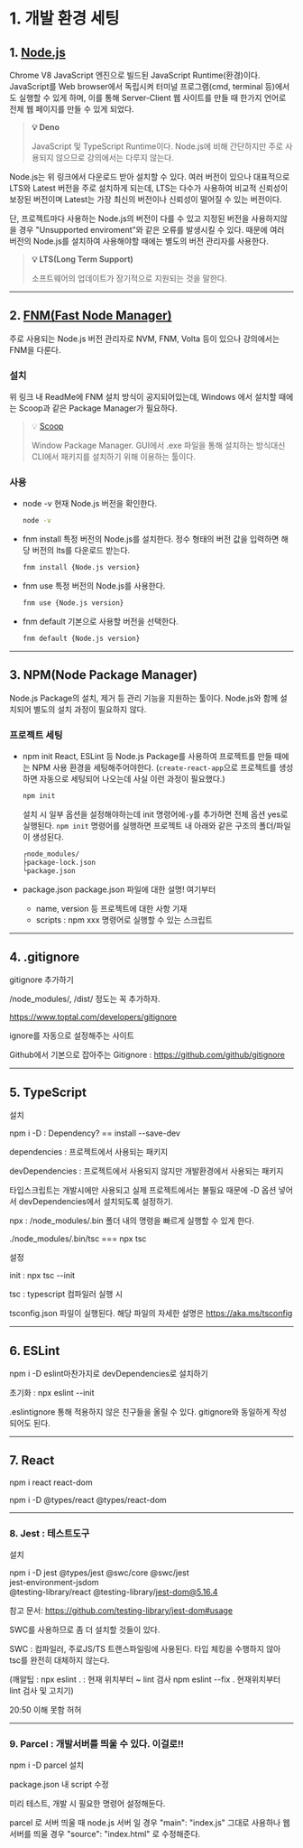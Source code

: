 
# 1. 개발 환경 세팅

## 1. [Node.js](https://nodejs.org/)

Chrome V8 JavaScript 엔진으로 빌드된 JavaScript Runtime(환경)이다.
JavaScript를 Web browser에서 독립시켜 터미널 프로그램(cmd, terminal 등)에서도 실행할 수 있게 하며, 이를 통해 Server-Client 웹 사이트를 만들 때 한가지 언어로 전체 웹 페이지를 만들 수 있게 되었다.

> **💡 Deno**
>
> JavaScript 및 TypeScript Runtime이다.
> Node.js에 비해 간단하지만 주로 사용되지 않으므로 강의에서는 다루지 않는다.

Node.js는 위 링크에서 다운로드 받아 설치할 수 있다.
여러 버전이 있으나 대표적으로 LTS와 Latest 버전을 주로 설치하게 되는데, LTS는 다수가 사용하여 비교적 신뢰성이 보장된 버전이며 Latest는 가장 최신의 버전이나 신뢰성이 떨어질 수 있는 버전이다.

단, 프로젝트마다 사용하는 Node.js의 버전이 다를 수 있고 지정된 버전을 사용하지않을 경우 "Unsupported enviroment"와 같은 오류를 발생시킬 수 있다. 때문에 여러 버전의 Node.js를 설치하여 사용해야할 때에는 별도의 버전 관리자를 사용한다.

> **💡 LTS(Long Term Support)**
>
> 소프트웨어의 업데이트가 장기적으로 지원되는 것을 말한다.

---

## 2. [FNM(Fast Node Manager)](https://github.com/Schniz/fnm)

주로 사용되는 Node.js 버전 관리자로 NVM, FNM, Volta 등이 있으나 강의에서는 FNM을 다룬다.

### 설치

위 링크 내 ReadMe에 FNM 설치 방식이 공지되어있는데, Windows 에서 설치할 때에는 Scoop과 같은 Package Manager가 필요하다.

> 💡 [Scoop](https://scoop.sh/)
>
> Window Package Manager. GUI에서 .exe 파일을 통해 설치하는 방식대신 CLI에서 패키지를 설치하기 위해 이용하는 툴이다.

### 사용

- node -v
  현재 Node.js 버전을 확인한다.

  ```bash
  node -v
  ```

- fnm install
  특정 버전의 Node.js를 설치한다.
  정수 형태의 버전 값을 입력하면 해당 버전의 lts를 다운로드 받는다.

  ```bash
  fnm install {Node.js version}
  ```

- fnm use
  특정 버전의 Node.js를 사용한다.

  ```bash
  fnm use {Node.js version}
  ```

- fnm default
  기본으로 사용할 버전을 선택한다.

  ```bash
  fnm default {Node.js version}
  ```

---

## 3. NPM(Node Package Manager)

Node.js Package의 설치, 제거 등 관리 기능을 지원하는 툴이다. Node.js와 함께 설치되어 별도의 설치 과정이 필요하지 않다.

### 프로젝트 세팅

- npm init
  React, ESLint 등 Node.js Package를 사용하여 프로젝트를 만들 때에는 NPM 사용 환경을 세팅해주어야한다.
  (`create-react-app`으로 프로젝트를 생성하면 자동으로 세팅되어 나오는데 사실 이런 과정이 필요했다.)

  ```bash
  npm init
  ```

  설치 시 일부 옵션을 설정해야하는데 init 명령어에`-y`를 추가하면 전체 옵션 yes로 실행된다.
  `npm init` 명령어를 실행하면 프로젝트 내 아래와 같은 구조의 폴더/파일이 생성된다.

  ```bash
  ┌node_modules/
  ├package-lock.json
  └package.json
  ```

- package.json
  package.json 파일에 대한 설명! 여기부터
  - name, version 등 프로젝트에 대한 사항 기재
  - scripts : npm xxx 명령어로 실행할 수 있는 스크립트

---

## 4. .gitignore

gitignore 추가하기

/node_modules/, /dist/ 정도는 꼭 추가하자.

https://www.toptal.com/developers/gitignore

ignore를 자동으로 설정해주는 사이트

Github에서 기본으로 잡아주는 Gitignore : https://github.com/github/gitignore

---

## 5. TypeScript

설치

npm i -D : Dependency?  == install --save-dev

dependencies : 프로젝트에서 사용되는 패키지

devDependencies : 프로젝트에서 사용되지 않지만 개발환경에서 사용되는 패키지

타입스크립트는 개발시에만 사용되고 실제 프로젝트에서는 불필요 때문에 -D 옵션 넣어서 devDependencies에서 설치되도록 설정하기.

npx : /node_modules/.bin 폴더 내의 명령을 빠르게 실행할 수 있게 한다.

./node_modules/.bin/tsc === npx tsc

설정

init : npx tsc --init

tsc : typescript 컴파일러 실행 시 

tsconfig.json 파일이 실행된다. 해당 파일의 자세한 설명은 https://aka.ms/tsconfig

---

## 6. ESLint

npm i -D eslint마찬가지로 devDependencies로 설치하기 

초기화 : npx eslint --init

.eslintignore 통해 적용하지 않은 친구들을 올릴 수 있다. gitignore와 동일하게 작성되어도 된다.

---

## 7. React

npm i react react-dom

npm i -D @types/react @types/react-dom

---

### 8. Jest  : 테스트도구

설치

npm i -D jest @types/jest @swc/core @swc/jest \
    jest-environment-jsdom \
    @testing-library/react @testing-library/jest-dom@5.16.4

참고 문서: https://github.com/testing-library/jest-dom#usage

SWC를 사용하므로 좀 더 설치할 것들이 있다.

SWC : 컴파일러, 주로JS/TS 트랜스파일링에 사용된다. 타입 체킹을 수행하지 않아 tsc를 완전히 대체하지 않는다.

(깨알팁 : npx eslint . : 현재 위치부터 ~ lint 검사 npm eslint --fix . 현재위치부터 lint 검사 및 고치기)

20:50 이해 못함 허허

---

### 9. Parcel  : 개발서버를 띄울 수 있다.  이걸로!!

npm i -D parcel 설치

package.json 내 script 수정

미리 테스트, 개발 시 필요한 명령어 설정해둔다. 

parcel 로 서버 띄울 때  node.js 서버 일 경우 "main": "index.js" 그대로 사용하나 웹 서버를 띄울 경우 "source": "index.html" 로 수정해준다.
